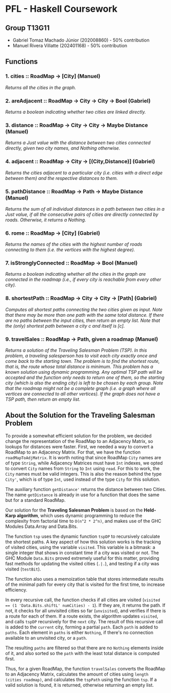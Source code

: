 # PFL - Haskell Coursework

## Group T13G11
- Gabriel Tomaz Machado Júnior (202008860) - 50% contribution
- Manuel Rivera Villatte (202401168) - 50% contribution


## Functions

### 1. cities :: RoadMap -> [City] (Manuel)

_Returns all the cities in the graph._

### 2. areAdjacent :: RoadMap -> City -> City -> Bool (Gabriel)

_Returns a boolean indicating whether two cities are linked directly._

### 3. distance :: RoadMap -> City -> City -> Maybe Distance (Manuel)

_Returns a Just value with the distance between two cities connected directly, given two city names, and Nothing otherwise._

### 4. adjacent :: RoadMap -> City -> [(City,Distance)] (Gabriel)

_Returns the cities adjacent to a particular city (i.e. cities with a direct edge between them) and the respective distances to them._

### 5. pathDistance :: RoadMap -> Path -> Maybe Distance (Manuel)

_Returns the sum of all individual distances in a path between two cities in a Just value, if all the consecutive pairs of cities are directly connected by roads. Otherwise, it returns a Nothing._

### 6. rome :: RoadMap -> [City] (Gabriel)

_Returns the names of the cities with the highest number of roads connecting to them (i.e. the vertices with the highest degree)._

### 7. isStronglyConnected :: RoadMap -> Bool (Manuel)

_Returns a boolean indicating whether all the cities in the graph are connected in the roadmap (i.e., if every city is reachable from every other city)._

### 8. shortestPath :: RoadMap -> City -> City -> [Path] (Gabriel)

_Computes all shortest paths connecting the two cities given as input. Note that there may be more than one path with the same total distance. If there are no paths between the input cities, then return an empty list. Note that the (only) shortest path between a city c and itself is [c]._

### 9. travelSales :: RoadMap -> Path, given a roadmap (Manuel)

_Returns a solution of the Traveling Salesman Problem (TSP). In this problem, a traveling salesperson has to visit each city exactly once and come back to the starting town. The problem is to find the shortest route, that is, the route whose total distance is minimum. This problem has a known solution using dynamic programming. Any optimal TSP path will be accepted and the function only needs to return one of them, so the starting city (which is also the ending city) is left to be chosen by each group. Note that the roadmap might not be a complete graph (i.e. a graph where all vertices are connected to all other vertices). If the graph does not have a TSP path, then return an empty list._

## About the Solution for the Traveling Salesman Problem

To provide a somewhat efficient solution for the problem, we decided change the representation of the RoadMap to an Adjacency Matrix,
so lookups for distances were faster. First, we needed a way to convert a RoadMap to an Adjacency Matrix. For that, we have the
function `roadMapToAdjMatrix`. It is worth noting that since RoadMap `City` names are of type `String`, while Adjacency Matrices must have `Int` indexes, we opted to convert `City` names from `String` to `Int` using `read`. For this to work, the `City` names must be valid integers. This is also the reason behind the type `City'`, which is of type `Int`, used instead of the type `City` for this solution.

The auxiliary function `getDistance'` returns the distance between two Cities. The name `getDistance` is already in use for a function that does the same but for a standard RoadMap.

Our solution for the **Traveling Salesman Problem** is based on the **Held-Karp algorithm**, which uses dynamic programming to reduce the complexity from factorial time to `O(n^2 * 2^n)`, and makes use of the GHC Modules Data.Array and Data.Bits.

The function `tsp` uses the dynamic function `tspDP` to recursively calculate the shortest paths. A key aspect of how this solution works is the tracking of visited cities, using the variable `visited`. This variable is a bitmask: a single integer that shows in constant time if a city was visited or not. The GHC Module `Data.Bits` proved extremely useful for this matter, providing fast methods for updating the visited cities (`.|.`), and testing if a city was visited (`testBit`).

The function also uses a memoization table that stores intermediate results of the minimal path for every city that is visited for the first time, to increase efficiency.

In every recursive call, the function checks if all cities are visited (`visited == (1 'Data.Bits.shiftL' numCities) - 1`). If they are, it returns the path. If not, it checks for all unvisited cities so far (`unvisited`), and verifies if there is a route for each of them. If a route exists, the algorithm updates `visited`, and calls `tspDP` recursively for the `next` city. The result of this recursive call is added to the `current` city, forming a partial `path`. Each `path` is added to `paths`. Each element in `paths` is either `Nothing`, if there's no connection available to an unvisited city, or a `path`.

The resulting `paths` are filtered so that there are no `Nothing` elements inside of it, and also sorted so the `path` with the least total distance is computed first.

Thus, for a given RoadMap, the function `travelSales` converts the RoadMap to an Adjacency Matrix, calculates the amount of cities using `length (cities roadmap)`, and calculates the `tspPath` using the function `tsp`. If a valid solution is found, it is returned, otherwise returning an empty list. 